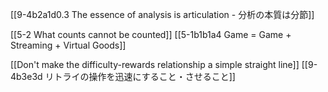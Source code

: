 [[9-4b2a1d0.3 The essence of analysis is articulation - 分析の本質は分節]]

[[5-2 What counts cannot be counted]]
	[[5-1b1b1a4 Game = Game + Streaming + Virtual Goods]]

[[Don't make the difficulty-rewards relationship a simple straight line]]
[[9-4b3e3d リトライの操作を迅速にすること・させること]]